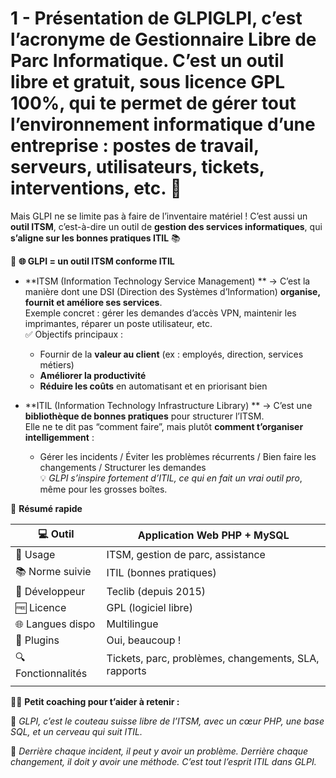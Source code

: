 # 1 - Présentation de GLPIGLPI, c’est l’acronyme de **Gestionnaire Libre de Parc Informatique**. C’est un outil **libre et gratuit**, sous licence **GPL 100%**, qui te permet de gérer **tout l’environnement informatique** d’une entreprise : postes de travail, serveurs, utilisateurs, tickets, interventions, etc. 🎯

Mais GLPI ne se limite pas à faire de l’inventaire matériel ! C’est aussi un **outil ITSM**, c’est-à-dire un outil de **gestion des services informatiques**, qui **s’aligne sur les bonnes pratiques ITIL** 📚



🧰 **🌐 GLPI = un outil ITSM conforme ITIL**

- **ITSM (Information Technology Service Management)  **
  → C’est la manière dont une DSI (Direction des Systèmes d’Information) **organise, fournit et améliore ses services**.  
  Exemple concret : gérer les demandes d’accès VPN, maintenir les imprimantes, réparer un poste utilisateur, etc.  
  ✅ Objectifs principaux :

  - Fournir de la **valeur au client** (ex : employés, direction, services métiers)
  - **Améliorer la productivité**
  - **Réduire les coûts** en automatisant et en priorisant bien
- **ITIL (Information Technology Infrastructure Library)  **
  → C’est une **bibliothèque de bonnes pratiques** pour structurer l’ITSM.  
  Elle ne te dit pas “comment faire”, mais plutôt **comment t’organiser intelligemment** :

  - Gérer les incidents / Éviter les problèmes récurrents / Bien faire les changements / Structurer les demandes  
    💡 *GLPI s’inspire fortement d’ITIL, ce qui en fait un vrai outil pro*, même pour les grosses boîtes.



📌 **Résumé rapide**

| 💻 Outil           | Application Web PHP + MySQL                          |
|--------------------|------------------------------------------------------|
| 🎯 Usage           | ITSM, gestion de parc, assistance                    |
| 📚 Norme suivie    | ITIL (bonnes pratiques)                              |
| 🧠 Développeur     | Teclib (depuis 2015)                                 |
| 🆓 Licence         | GPL (logiciel libre)                                 |
| 🌐 Langues dispo   | Multilingue                                          |
| 🔌 Plugins         | Oui, beaucoup !                                      |
| 🔍 Fonctionnalités | Tickets, parc, problèmes, changements, SLA, rapports |
|                   |                                                     |

🧑‍🏫 **Petit coaching pour t’aider à retenir :**

🧩 *GLPI, c’est le couteau suisse libre de l’ITSM, avec un cœur PHP, une base SQL, et un cerveau qui suit ITIL.*

🧠 *Derrière chaque incident, il peut y avoir un problème. Derrière chaque changement, il doit y avoir une méthode. C’est tout l’esprit ITIL dans GLPI.*
